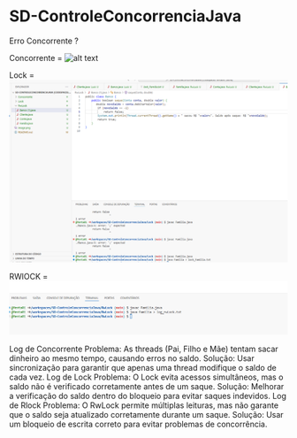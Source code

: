 # SD-ControleConcorrenciaJava

Erro Concorrente ? 


Concorrente = 
![alt text](image-3.png)

Lock = 
![alt text](image-1.png)

RWlOCK = 
![alt text](image-4.png)


Log de Concorrente
Problema: As threads (Pai, Filho e Mãe) tentam sacar dinheiro ao mesmo tempo, causando erros no saldo.
Solução: Usar sincronização para garantir que apenas uma thread modifique o saldo de cada vez.
Log de Lock
Problema: O Lock evita acessos simultâneos, mas o saldo não é verificado corretamente antes de um saque.
Solução: Melhorar a verificação do saldo dentro do bloqueio para evitar saques indevidos.
Log de Rlock
Problema: O RwLock permite múltiplas leituras, mas não garante que o saldo seja atualizado corretamente durante um saque.
Solução: Usar um bloqueio de escrita correto para evitar problemas de concorrência.


